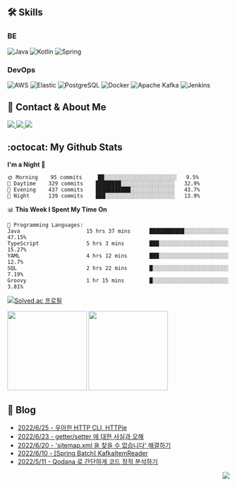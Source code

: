 

## 🛠 Skills

### BE

![Java](https://img.shields.io/badge/Java-007396?style=flat-square&logo=java&logoColor=white)
![Kotlin](https://img.shields.io/badge/Kotlin-7F52FF?style=flat-square&logo=kotlin&logoColor=white)
![Spring](https://img.shields.io/badge/Spring-6DB33F?style=flat-square&logo=spring&logoColor=white)

### DevOps

![AWS](https://img.shields.io/badge/AWS-%23FF9900.svg?style=flat-square&logo=amazon-aws&logoColor=white)
![Elastic](https://img.shields.io/badge/Elastic-005571?style=flat-square&logo=elastic&logoColor=white)
![PostgreSQL](https://img.shields.io/badge/PostgreSQL-336791?style=flat-square&logo=postgresql&logoColor=white)
![Docker](https://img.shields.io/badge/Docker-2496ED?style=flat-square&logo=docker&logoColor=white)
![Apache Kafka](https://img.shields.io/badge/Apache%20Kafka-000?style=flat-square&logo=apachekafka)
![Jenkins](https://img.shields.io/badge/Jenkins-%232C5263.svg?style=flat-square&logo=jenkins&logoColor=white)

## 📧 Contact & About Me

<a href="mailto:songkg7@gmail.com" target="_blank">
    <img src="https://img.shields.io/badge/Gmail-EA4335?style=flat-square&logo=gmail&logoColor=white"/>
</a>
<a href="https://www.notion.so/0377dd16e02d48cd82fa76394507382c" target="_blank">
    <img src="https://img.shields.io/badge/Notion-000000?style=flat-square&logo=notion&logoColor=white"/>
</a>
<a href="https://songkg7.github.io" target="_blank">
    <img src="https://img.shields.io/badge/Tech&nbsp;blog-54BBFF?style=flat-square&logo=github&logoColor=white"/>
</a>

## :octocat: My Github Stats

<!--START_SECTION:waka-->
**I'm a Night 🦉** 

```text
🌞 Morning    95 commits     ██░░░░░░░░░░░░░░░░░░░░░░░   9.5% 
🌆 Daytime    329 commits    ████████░░░░░░░░░░░░░░░░░   32.9% 
🌃 Evening    437 commits    ███████████░░░░░░░░░░░░░░   43.7% 
🌙 Night      139 commits    ███░░░░░░░░░░░░░░░░░░░░░░   13.9%

```


📊 **This Week I Spent My Time On** 

```text
💬 Programming Languages: 
Java                     15 hrs 37 mins      ███████████░░░░░░░░░░░░░░   47.15% 
TypeScript               5 hrs 3 mins        ███░░░░░░░░░░░░░░░░░░░░░░   15.27% 
YAML                     4 hrs 12 mins       ███░░░░░░░░░░░░░░░░░░░░░░   12.7% 
SQL                      2 hrs 22 mins       █░░░░░░░░░░░░░░░░░░░░░░░░   7.19% 
Groovy                   1 hr 15 mins        █░░░░░░░░░░░░░░░░░░░░░░░░   3.81%

```


<!--END_SECTION:waka-->

[![Solved.ac 프로필](http://mazassumnida.wtf/api/v2/generate_badge?boj=songkg7)](https://solved.ac/songkg7)

<p>
  <img height="180em" src="https://github-readme-stats.vercel.app/api?username=songkg7&show_icons=true&include_all_commits=true&bg_color=30,e96443,904e95&title_color=fff&text_color=fff">
  <img height="180em" src="https://github-readme-stats.vercel.app/api/top-langs/?username=songkg7&layout=compact&bg_color=30,e96443,904e95&title_color=fff&text_color=fff&hide=html,css">
</p>

## 📄 Blog <br>
- [2022/6/25 - 우아한 HTTP CLI, HTTPie](https://songkg7.github.io/posts/httpie/) <br>
- [2022/6/23 - getter/setter 에 대한 사실과 오해](https://songkg7.github.io/posts/getter-and-setter/) <br>
- [2022/6/20 - 'sitemap.xml 을 찾을 수 없습니다' 해결하기](https://songkg7.github.io/posts/sitemap-error/) <br>
- [2022/6/10 - [Spring Batch] KafkaItemReader](https://songkg7.github.io/posts/kafkaitemreader/) <br>
- [2022/5/11 - Qodana 로 간단하게 코드 정적 분석하기](https://songkg7.github.io/posts/qodanaintroduction/) <br>

<!-- 조회수 -->
<p align="right">
  <a href="https://hits.seeyoufarm.com"><img src="https://hits.seeyoufarm.com/api/count/incr/badge.svg?url=https%3A%2F%2Fgithub.com%2Fsongkg7&count_bg=%238D7BF5&title_bg=%23252323&icon=github.svg&icon_color=%23FFFDFD&title=hits&edge_flat=false"/></a>
</p>
